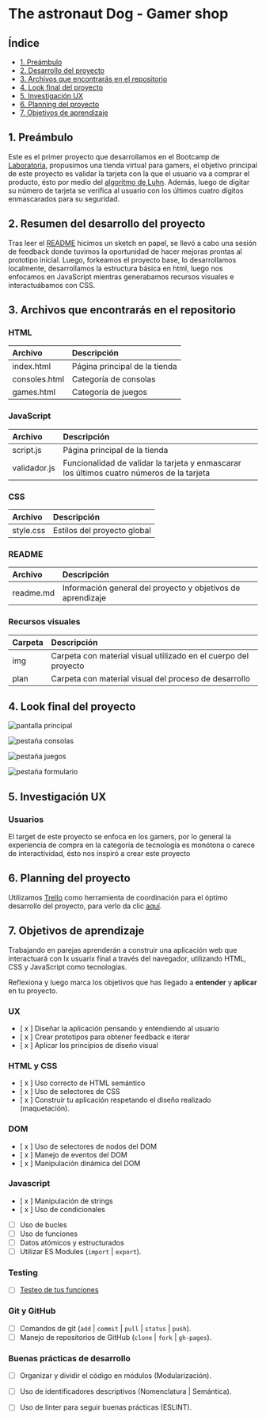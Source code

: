 # The astronaut Dog - Gamer shop

## Índice

* [1. Preámbulo](#1-preámbulo)
* [2. Desarrollo del proyecto](#2-resumen-del-desarrollo-del-proyecto)
* [3. Archivos que encontrarás en el repositorio](#3-archivos-que-encontrarás-en-el-repositorio)
* [4. Look final del proyecto](#4-look-final-del-proyecto)
* [5. Investigación UX](#5-investigación-UX)
* [6. Planning del proyecto](#6-Planning-del-proyecto)
* [7. Objetivos de aprendizaje](#7-objetivos-de-aprendizaje)

## 1. Preámbulo

Este es el primer proyecto que desarrollamos en el Bootcamp de [Laboratoria], propusimos una tienda virtual para gamers, el objetivo principal de este proyecto es validar la tarjeta con la que el usuario va a comprar el producto, ésto por medio del [algoritmo de Luhn].
Además, luego de digitar su número de tarjeta se verifica al usuario con los últimos cuatro dígitos enmascarados para su seguridad.

## 2. Resumen del desarrollo del proyecto

Tras leer el [README] hicimos un sketch en papel, se llevó a cabo una sesión de feedback donde tuvimos la oportunidad de hacer mejoras prontas al prototipo inicial.
Luego, forkeamos el proyecto base, lo desarrollamos localmente, desarrollamos la estructura básica en html, luego nos enfocamos en JavaScript mientras generabamos recursos visuales e interactuábamos con CSS.

## 3. Archivos que encontrarás en el repositorio

### HTML

 Archivo | Descripción
|:---|:---|
 index.html | Página principal de la tienda
 consoles.html | Categoría de consolas
 games.html | Categoría de juegos

### JavaScript

Archivo | Descripción
|:---|:---|
 script.js | Página principal de la tienda
 validador.js | Funcionalidad de validar la tarjeta y enmascarar los últimos cuatro números de la tarjeta

### CSS

Archivo | Descripción
|:---|:---|
 style.css | Estilos del proyecto global

### README

Archivo | Descripción
|:---|:---|
 readme.md | Información general del proyecto y objetivos de aprendizaje


### Recursos visuales

Carpeta | Descripción
|:---|:---|
 img | Carpeta con material visual utilizado en el cuerpo del proyecto
 plan | Carpeta con material visual del proceso de desarrollo

## 4. Look final del proyecto

![pantalla principal](plan/pantallaprincipal.jpg)

![pestaña consolas](plan/pestañaconsolas.jpg)

![pestaña juegos](plan/pestañajuegos.jpg)

![pestaña formulario](plan/pestañaformulario.jpg)

## 5. Investigación UX

### Usuarios

El target de este proyecto se enfoca en los gamers, por lo general la experiencia de compra en la categoría de tecnología es monótona o carece de interactividad, ésto nos inspiró a crear este proyecto

## 6. Planning del proyecto

Utilizamos [Trello] como herramienta de coordinación para el óptimo desarrollo del proyecto, para verlo da clic [aquí].

## 7. Objetivos de aprendizaje

Trabajando en parejas aprenderán a construir una aplicación web que interactuará
con lx usuarix final a través del navegador, utilizando HTML, CSS y JavaScript
como tecnologías.

Reflexiona y luego marca los objetivos que has llegado a **entender** y
**aplicar** en tu proyecto.

### UX

* [ x ] Diseñar la aplicación pensando y entendiendo al usuario
* [ x ] Crear prototipos para obtener feedback e iterar
* [ x ] Aplicar los principios de diseño visual

### HTML y CSS

* [ x ] Uso correcto de HTML semántico
* [ x ] Uso de selectores de CSS
* [ x ] Construir tu aplicación respetando el diseño realizado (maquetación).

### DOM

* [ x ] Uso de selectores de nodos del DOM
* [ x ] Manejo de eventos del DOM
* [ x ] Manipulación dinámica del DOM

### Javascript

* [ x ] Manipulación de strings
* [ x ] Uso de condicionales
* [ ] Uso de bucles
* [ ] Uso de funciones
* [ ] Datos atómicos y estructurados
* [ ] Utilizar ES Modules (`import` | `export`).

### Testing

* [ ] [Testeo de tus funciones](https://jestjs.io/docs/es-ES/getting-started)

### Git y GitHub

* [ ] Comandos de git (`add` | `commit` | `pull` | `status` | `push`).
* [ ] Manejo de repositorios de GitHub (`clone` | `fork` | `gh-pages`).

### Buenas prácticas de desarrollo

* [ ] Organizar y dividir el código en módulos (Modularización).
* [ ] Uso de identificadores descriptivos (Nomenclatura | Semántica).
* [ ] Uso de linter para seguir buenas prácticas (ESLINT).






[Laboratoria]:(https://www.laboratoria.la/)

[algoritmo de Luhn]:(https://www.quobit.mx/asi-funciona-el-algoritmo-de-luhn-para-generar-numeros-de-tarjetas-de-credito.html)

[Trello]:(https://trello.com/)

[aquí]:(https://trello.com/b/15hGsGWG/validador)

[README]:(https://github.com/Laboratoria/BOG001-card-validation/blob/master/README.md)
